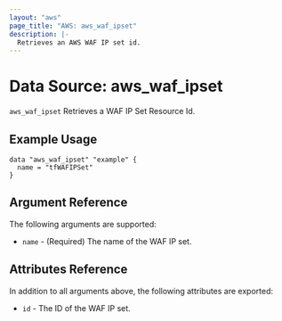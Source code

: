 ```yaml
---
layout: "aws"
page_title: "AWS: aws_waf_ipset"
description: |-
  Retrieves an AWS WAF IP set id.
---
```


# Data Source: aws_waf_ipset

`aws_waf_ipset` Retrieves a WAF IP Set Resource Id.

## Example Usage

```hcl
data "aws_waf_ipset" "example" {
  name = "tfWAFIPSet"
}
```

## Argument Reference

The following arguments are supported:

* `name` - (Required) The name of the WAF IP set.

## Attributes Reference
In addition to all arguments above, the following attributes are exported:

* `id` - The ID of the WAF IP set.
